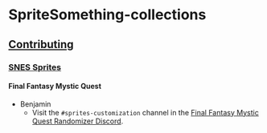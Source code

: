 # SpriteSomething-collections

## [Contributing](https://github.com/miketrethewey/SpriteSomething-collections/blob/gh-pages/CONTRIBUTING.md)

### [SNES Sprites](https://github.com/miketrethewey/SpriteSomething-collections/blob/gh-pages/snes/CONTRIBUTING.md)

#### Final Fantasy Mystic Quest

* Benjamin
  * Visit the `#sprites-customization` channel in the [Final Fantasy Mystic Quest Randomizer Discord](https://www.ffmqrando.net).
